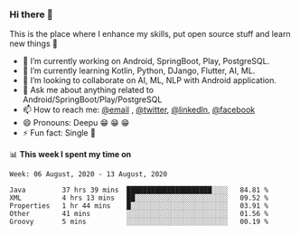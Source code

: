 ### Hi there 👋
This is the place where I enhance my skills, put open source stuff and learn new things :rofl:

- 🔭 I’m currently working on Android, SpringBoot, Play, PostgreSQL. 
- 🌱 I’m currently learning Kotlin, Python, DJango, Flutter, AI, ML.
- 👯 I’m looking to collaborate on AI, ML, NLP with Android application.
- 💬 Ask me about anything related to Android/SpringBoot/Play/PostgreSQL
- 📫 How to reach me: [@email](deepakgupta7403@gmail.com) , [@twitter](https://twitter.com/deepakgupta7403), [@linkedln](https://in.linkedin.com/in/deepak-gupta-23b3b1113), [@facebook](https://facebook.com/deepakgupta7403)
- 😄 Pronouns: Deepu :grin: :grin: :grin:
- ⚡ Fun fact: Single :grimacing:

📊 **This week I spent my time on**

<!--START_SECTION:waka-->
```text
Week: 06 August, 2020 - 13 August, 2020

Java         37 hrs 39 mins  █████████████████████░░░░   84.81 % 
XML          4 hrs 13 mins   ██░░░░░░░░░░░░░░░░░░░░░░░   09.52 % 
Properties   1 hr 44 mins    █░░░░░░░░░░░░░░░░░░░░░░░░   03.91 % 
Other        41 mins         ░░░░░░░░░░░░░░░░░░░░░░░░░   01.56 % 
Groovy       5 mins          ░░░░░░░░░░░░░░░░░░░░░░░░░   00.19 %
```
<!--END_SECTION:waka-->
